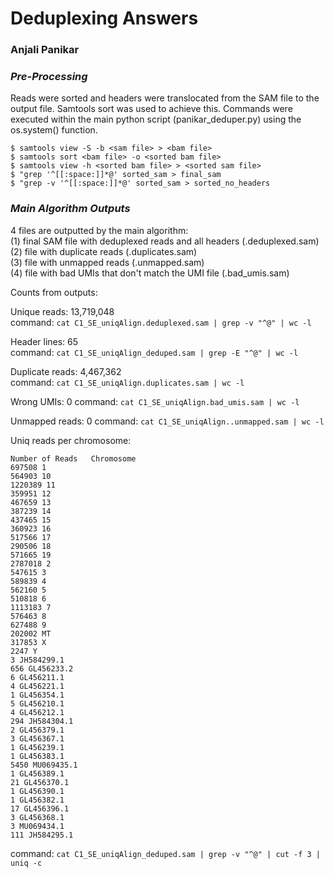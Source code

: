 # Deduplexing Answers

### Anjali Panikar 


### ***Pre-Processing*** 

Reads were sorted and headers were translocated from the SAM file to the output file. Samtools sort was used to achieve this. Commands were executed within the main python script (panikar_deduper.py) using the os.system() function.

```
$ samtools view -S -b <sam file> > <bam file>  
$ samtools sort <bam file> -o <sorted bam file>  
$ samtools view -h <sorted bam file> > <sorted sam file>   
$ "grep '^[[:space:]]*@' sorted_sam > final_sam  
$ "grep -v '^[[:space:]]*@' sorted_sam > sorted_no_headers  
```  
### ***Main Algorithm Outputs***
  
4 files are outputted by the main algorithm:     
(1) final SAM file with deduplexed reads and all headers (.deduplexed.sam)  
(2) file with duplicate reads (.duplicates.sam)  
(3) file with unmapped reads (.unmapped.sam)  
(4) file with bad UMIs that don't match the UMI file (.bad_umis.sam)  

Counts from outputs:    

Unique reads: 13,719,048   
command: ```cat C1_SE_uniqAlign.deduplexed.sam | grep -v "^@" | wc -l```    

Header lines: 65  
command: ```cat C1_SE_uniqAlign_deduped.sam | grep -E "^@" | wc -l```    

Duplicate reads: 4,467,362  
command: ```cat C1_SE_uniqAlign.duplicates.sam | wc -l```    

Wrong UMIs: 0
command: ```cat C1_SE_uniqAlign.bad_umis.sam | wc -l```

Unmapped reads: 0
command: ```cat C1_SE_uniqAlign..unmapped.sam | wc -l```

Uniq reads per chromosome: 
```
Number of Reads   Chromosome
697508 1
564903 10
1220389 11
359951 12
467659 13
387239 14
437465 15
360923 16
517566 17
290506 18
571665 19
2787018 2
547615 3
589839 4
562160 5
510818 6
1113183 7
576463 8
627488 9
202002 MT
317853 X
2247 Y
3 JH584299.1
656 GL456233.2
6 GL456211.1
4 GL456221.1
1 GL456354.1
5 GL456210.1
4 GL456212.1
294 JH584304.1
2 GL456379.1
3 GL456367.1
1 GL456239.1
1 GL456383.1
5450 MU069435.1
1 GL456389.1
21 GL456370.1
1 GL456390.1
1 GL456382.1
17 GL456396.1
3 GL456368.1
3 MU069434.1
111 JH584295.1
```
command: ```cat C1_SE_uniqAlign_deduped.sam | grep -v "^@" | cut -f 3 | uniq -c```



